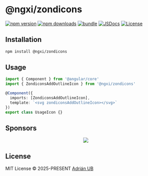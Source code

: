# @ngxi/zondicons

[![npm version][npm-version-src]][npm-version-href]
[![npm downloads][npm-downloads-src]][npm-downloads-href]
[![bundle][bundle-src]][bundle-href]
[![JSDocs][jsdocs-src]][jsdocs-href]
[![License][license-src]][license-href]

## Installation

```sh
npm install @ngxi/zondicons
```

## Usage

```ts
import { Component } from '@angular/core'
import { ZondiconsAddOutlineIcon } from '@ngxi/zondicons'

@Component({
  imports: [ZondiconsAddOutlineIcon],
  template: `<svg zondiconsAddOutlineIcon></svg>`
})
export class UsageIcon {}
```

## Sponsors

<p align="center">
  <a href="https://cdn.jsdelivr.net/gh/adrian-ub/static/sponsors.svg">
    <img src='https://cdn.jsdelivr.net/gh/adrian-ub/static/sponsors.svg'/>
  </a>
</p>

## License

MIT License © 2025-PRESENT [Adrián UB](https://github.com/adrian-ub)

<!-- Badges -->

[npm-version-src]: https://img.shields.io/npm/v/@ngxi/zondicons?style=flat&colorA=080f12&colorB=1fa669
[npm-version-href]: https://npmjs.com/package/@ngxi/zondicons
[npm-downloads-src]: https://img.shields.io/npm/dm/@ngxi/zondicons?style=flat&colorA=080f12&colorB=1fa669
[npm-downloads-href]: https://npmjs.com/package/@ngxi/zondicons
[bundle-src]: https://img.shields.io/bundlephobia/minzip/@ngxi/zondicons?style=flat&colorA=080f12&colorB=1fa669&label=minzip
[bundle-href]: https://bundlephobia.com/result?p=@ngxi/zondicons
[license-src]: https://img.shields.io/npm/l/@ngxi/zondicons?style=flat&colorA=080f12&colorB=1fa669
[license-href]: https://github.com/adrian-ub/ngxi/blob/main/LICENSE
[jsdocs-src]: https://img.shields.io/badge/jsdocs-reference-080f12?style=flat&colorA=080f12&colorB=1fa669
[jsdocs-href]: https://www.jsdocs.io/package/@ngxi/zondicons
